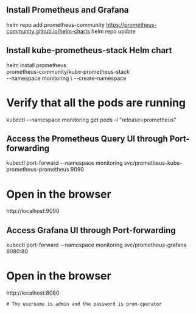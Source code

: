 ## Install Prometheus and Grafana

helm repo add prometheus-community https://prometheus-community.github.io/helm-charts
helm repo update

## Install kube-prometheus-stack Helm chart
helm install prometheus \
prometheus-community/kube-prometheus-stack \
--namespace monitoring \ 
--create-namespace

# Verify that all the pods are running
kubectl --namespace monitoring get pods -l "release=prometheus"


## Access the Prometheus Query UI through Port-forwarding
kubectl port-forward --namespace monitoring svc/prometheus-kube-prometheus-prometheus 9090

# Open in the browser
http://localhost:9090 

 

## Access Grafana UI through Port-forwarding
kubectl port-forward --namespace monitoring svc/prometheus-grafana 8080:80

# Open in the browser
http://localhost:8080

    # The username is admin and the password is prom-operator
